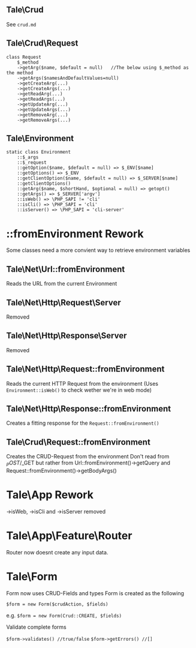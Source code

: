 
## Tale\Crud
See `crud.md`

## Tale\Crud\Request

```
class Request
    $_method
    ->getArg($name, $default = null)   //The below using $_method as the method
    ->getArgs($namesAndDefaultValues=null)
    ->getCreateArg(...)
    ->getCreateArgs(...)
    ->getReadArg(...)
    ->getReadArgs(...)
    ->getUpdateArg(...)
    ->getUpdateArgs(...)
    ->getRemoveArg(...)
    ->getRemoveArgs(...)
```


## Tale\Environment

```
static class Environment
    ::$_args
    ::$_request 
    ::getOption($name, $default = null) => $_ENV[$name]
    ::getOptions() => $_ENV
    ::getClientOption($name, $default = null) => $_SERVER[$name]
    ::getClientOptions()
    ::getArg($name, $shortHand, $optional = null) => getopt()
    ::getArgs() => $_SERVER['argv']
    ::isWeb() => \PHP_SAPI != 'cli'
    ::isCli() => \PHP_SAPI = 'cli'
    ::isServer() => \PHP_SAPI = 'cli-server'
```



# ::fromEnvironment Rework

Some classes need a more convient way to retrieve environment variables

## Tale\Net\Url::fromEnvironment
Reads the URL from the current Environment

## Tale\Net\Http\Request\Server
Removed

## Tale\Net\Http\Response\Server
Removed

## Tale\Net\Http\Request::fromEnvironment
Reads the current HTTP Request from the environment (Uses `Environment::isWeb()` to check wether we're in web mode)

## Tale\Net\Http\Response::fromEnvironment
Creates a fitting response for the `Request::fromEnvironment()`

## Tale\Crud\Request::fromEnvironment
Creates the CRUD-Request from the environment
Don't read from $_POST/$_GET but rather from Url::fromEnvironment()->getQuery and Request::fromEnvironment()->getBodyArgs()


# Tale\App Rework
->isWeb, ->isCli and ->isServer removed

# Tale\App\Feature\Router
Router now doesnt create any input data.


# Tale\Form

Form now uses CRUD-Fields and types
Form is created as the following

`$form = new Form($crudAction, $fields)`

e.g.
`$form = new Form(Crud::CREATE, $fields)`

Validate complete forms

`$form->validates() //true/false`
`$form->getErrors() //[]`